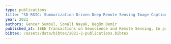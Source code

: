 ```yaml
---
type: publications
title: "SD-RSIC: Summarization Driven Deep Remote Sensing Image Captioning"
year: 2021
authors: Gencer Sumbul, Sonali Nayak, Begüm Demir
published_at: IEEE Transactions on Geoscience and Remote Sensing, In press, 2021
bibtex: /assets/data/bibtex/2021-2-publications.bibtex 
---
```

